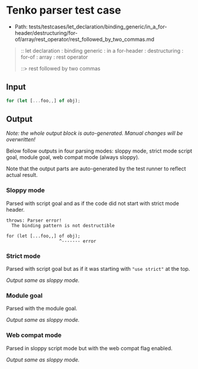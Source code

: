 # Tenko parser test case

- Path: tests/testcases/let_declaration/binding_generic/in_a_for-header/destructuring/for-of/array/rest_operator/rest_followed_by_two_commas.md

> :: let declaration : binding generic : in a for-header : destructuring : for-of : array : rest operator
>
> ::> rest followed by two commas

## Input

`````js
for (let [...foo,,] of obj);
`````

## Output

_Note: the whole output block is auto-generated. Manual changes will be overwritten!_

Below follow outputs in four parsing modes: sloppy mode, strict mode script goal, module goal, web compat mode (always sloppy).

Note that the output parts are auto-generated by the test runner to reflect actual result.

### Sloppy mode

Parsed with script goal and as if the code did not start with strict mode header.

`````
throws: Parser error!
  The binding pattern is not destructible

for (let [...foo,,] of obj);
                    ^------- error
`````

### Strict mode

Parsed with script goal but as if it was starting with `"use strict"` at the top.

_Output same as sloppy mode._

### Module goal

Parsed with the module goal.

_Output same as sloppy mode._

### Web compat mode

Parsed in sloppy script mode but with the web compat flag enabled.

_Output same as sloppy mode._
